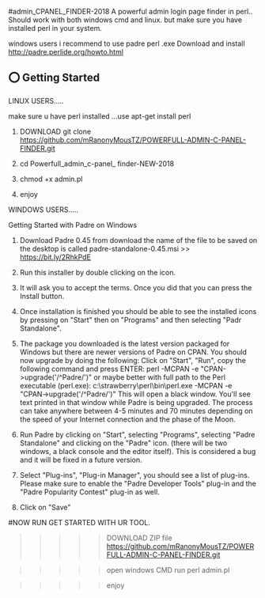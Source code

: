 #admin_CPANEL_FINDER-2018
A powerful admin login page finder in perl.. Should work with both windows cmd and linux. 
but make sure you have installed perl in your system.

windows users i recommend to use padre perl .exe Download and install http://padre.perlide.org/howto.html



## ⭕️ Getting Started

LINUX USERS.....

make sure u have perl installed ...use apt-get install perl

1. DOWNLOAD git clone https://github.com/mRanonyMousTZ/POWERFULL-ADMIN-C-PANEL-FINDER.git

2. cd Powerfull_admin_c-panel_ finder-NEW-2018

3. chmod +x admin.pl

4. enjoy




WINDOWS USERS.....

 Getting Started with Padre on Windows

1. Download Padre 0.45 from download the name of the file to be saved on the desktop is called padre-standalone-0.45.msi >> https://bit.ly/2RhkPdE

2. Run this installer by double clicking on the icon.

3. It will ask you to accept the terms. Once you did that you can press the Install button.

4. Once installation is finished you should be able to see the installed icons by pressing on "Start" then on "Programs" and then selecting "Padr
   Standalone".

5. The package you downloaded is the latest version packaged for Windows but there are newer versions of Padre on CPAN. You should now upgrade by
    doing the following: Click on "Start", "Run", copy the following command and press ENTER:
    perl -MCPAN -e "CPAN->upgrade('/^Padre/')"
    or maybe better with full path to the Perl executable (perl.exe):
    c:\strawberry\perl\bin\perl.exe -MCPAN -e "CPAN->upgrade('/^Padre/')"
    This will open a black window. You'll see text printed in that window while Padre is being upgraded. The process can take anywhere between 4-5
    minutes and 70 minutes depending on the speed of your Internet connection and the phase of the Moon.
    
6. Run Padre by clicking on "Start", selecting "Programs", selecting "Padre Standalone" and clicking on the "Padre" icon. (there will be two windows,
   a black console and the editor itself). This is considered a bug and it will be fixed in a future version.
   
7. Select "Plug-ins", "Plug-in Manager", you should see a list of plug-ins. Please make sure to enable the "Padre Developer Tools" plug-in and the
  "Padre Popularity Contest" plug-in as well.
    
8. Click on "Save"


#NOW RUN GET STARTED WITH UR TOOL.

>>>>> DOWNLOAD ZIP file https://github.com/mRanonyMousTZ/POWERFULL-ADMIN-C-PANEL-FINDER.git

>>>>> open windows CMD run perl admin.pl

>>>>> enjoy



